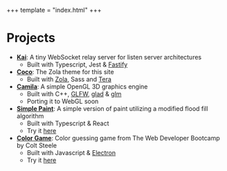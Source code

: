 +++
template = "index.html"
+++

# Projects
- **[Kai](https://github.com/es-romo/kai)**: A tiny WebSocket relay server for listen server architectures
	- Built with Typescript, Jest & [Fastify](https://fastify.dev/)
- **[Coco](https://github.com/es-romo/coco)**: The Zola theme for this site
	- Built with [Zola](https://www.getzola.org/), Sass and [Tera](https://keats.github.io/tera/)
- **[Camila](https://github.com/es-romo/coco)**: A simple OpenGL 3D graphics engine
	- Built with C++, [GLFW](https://www.glfw.org/), [glad](https://github.com/Dav1dde/glad) & [glm](https://glm.g-truc.net/0.9.9/)
	- Porting it to WebGL soon
- **[Simple Paint](http://es-romo.github.io/simple-paint)**: A simple version of paint utilizing a modified flood fill algorithm
	- Built with Typescript & React
	- Try it [here](https://es-romo.github.io/simple-paint/)
- **[Color Game](https://github.com/es-romo/color-game)**: Color guessing game from The Web Developer Bootcamp by Colt Steele
	- Built with Javascript & [Electron](https://www.electronjs.org/)
	- Try it [here](https://estebanromo.com/)
